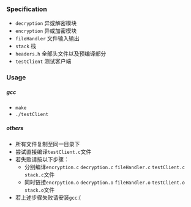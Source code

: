 ### Specification
* `decryption` 异或解密模块
* `encryption` 异或加密模块
* `fileHandler` 文件输入输出
* `stack` 栈
* `headers.h` 全部头文件以及预编译部分
* `testClient` 测试客户端

### Usage
##### gcc
* `make`
* `./testClient`

##### others
* 所有文件复制至同一目录下
* 尝试直接编译`testClient.c`文件
* 若失败请按以下步骤：
    * 分别编译`encryption.c` `decryption.c` `fileHandler.c` `testClient.c` `stack.c`文件
    * 同时链接`encrpytion.o` `decryption.o` `fileHandler.o` `testClient.o` `stack.o`文件
* 若上述步骤失败请安装`gcc`:(
